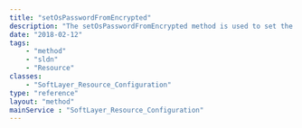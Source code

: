```yaml
---
title: "setOsPasswordFromEncrypted"
description: "The setOsPasswordFromEncrypted method is used to set the operating system password from a key/pair encrypted password signed by SoftLayer. "
date: "2018-02-12"
tags:
    - "method"
    - "sldn"
    - "Resource"
classes:
    - "SoftLayer_Resource_Configuration"
type: "reference"
layout: "method"
mainService : "SoftLayer_Resource_Configuration"
---
```

